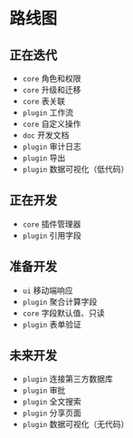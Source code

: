 # 路线图

## 正在迭代

- `core` 角色和权限
- `core` 升级和迁移
- `core` 表关联
- `plugin` 工作流
- `core` 自定义操作
- `doc` 开发文档
- `plugin` 审计日志
- `plugin` 导出
- `plugin` 数据可视化（低代码）

## 正在开发

- `core` 插件管理器
- `plugin` 引用字段

## 准备开发

- `ui` 移动端响应
- `plugin` 聚合计算字段
- `core` 字段默认值、只读
- `plugin` 表单验证

## 未来开发

- `plugin` 连接第三方数据库
- `plugin` 审批
- `plugin` 全文搜索
- `plugin` 分享页面
- `plugin` 数据可视化（无代码）
